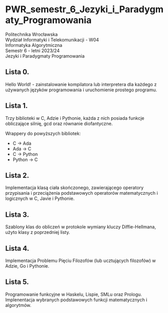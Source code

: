 # PWR_semestr_6_Jezyki_i_Paradygmaty_Programowania

Politechnika Wrocławska\
Wydział Informatyki i Telekomunikacji - W04\
Informatyka Algorytmiczna\
Semestr 6 - letni 2023/24\
Jezyki i Paradygmaty Programowania

## Lista 0.

Hello World! - zainstalowanie kompilatora lub interpretera dla każdego z używanych języków programowania i uruchomienie prostego programu.

## Lista 1.

Trzy biblioteki w C, Adzie i Pythonie, każda z nich posiada funkcje obliczające silnię, gcd oraz równanie diofantyczne.

Wrappery do powyższych bibliotek:
- C &rarr; Ada
- Ada &rarr; C
- C &rarr; Python
- Python &rarr; C 

## Lista 2.

Implementacja klasą ciała skończonego, zawierającego operatory przypisania i przeciążenia podstawowych operatorów matematycznych i logicznych w C, Javie i Pythonie.

## Lista 3.

Szablony klas do obliczeń w protokole wymiany kluczy Diffie-Hellmana, użyto klasy z poprzedniej listy.

## Lista 4.

Implementacja Problemu Pięciu Filozofów (lub ucztujących filozofów) w Adzie, Go i Pythonie.

## Lista 5.

Programowanie funkcyjne w Haskelu, Lispie, SMLu oraz Prologu. Implenentacja wybranych podstawowych funkcji matematycznych i algorytmów.
